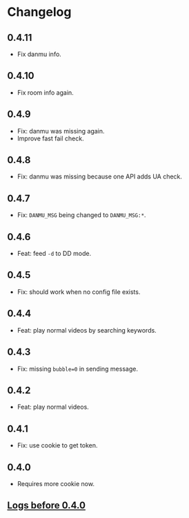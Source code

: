 # Changelog

## 0.4.11

- Fix danmu info.

## 0.4.10

- Fix room info again.

## 0.4.9

- Fix: danmu was missing again.
- Improve fast fail check.

## 0.4.8

- Fix: danmu was missing because one API adds UA check.

## 0.4.7

- Fix: `DANMU_MSG` being changed to `DANMU_MSG:*`.

## 0.4.6

- Feat: feed `-d` to DD mode.

## 0.4.5

- Fix: should work when no config file exists.

## 0.4.4

- Feat: play normal videos by searching keywords.

## 0.4.3

- Fix: missing `bubble=0` in sending message.

## 0.4.2

- Feat: play normal videos.

## 0.4.1

- Fix: use cookie to get token.

## 0.4.0

- Requires more cookie now.

## [Logs before 0.4.0](https://github.com/hyrious/blivec/blob/v0.3.21/CHANGELOG.md)
